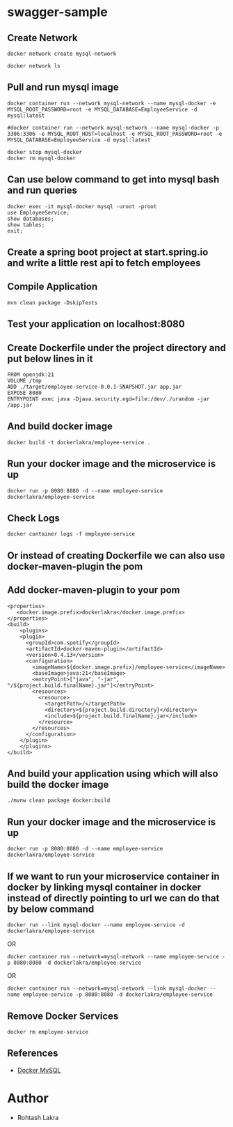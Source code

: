 # swagger-sample

## Create Network
```shell
docker network create mysql-network
```

```shell
docker network ls
```

## Pull and run mysql image
```
docker container run --network mysql-network --name mysql-docker -e MYSQL_ROOT_PASSWORD=root -e MYSQL_DATABASE=EmployeeService -d mysql:latest

#docker container run --network mysql-network --name mysql-docker -p 3306:3306 -e MYSQL_ROOT_HOST=localhost -e MYSQL_ROOT_PASSWORD=root -e MYSQL_DATABASE=EmployeeService -d mysql:latest
```

```shell
docker stop mysql-docker
docker rm mysql-docker
```

## Can use below command to get into mysql bash and run queries
```
docker exec -it mysql-docker mysql -uroot -proot
use EmployeeService;
show databases;
show tables;
exit;
```

## Create a spring boot project at start.spring.io and write a little rest api to fetch employees

## Compile Application
```shell
mvn clean package -DskipTests
```

## Test your application on localhost:8080

## Create Dockerfile under the project directory and put below lines in it
```
FROM openjdk:21
VOLUME /tmp
ADD ./target/employee-service-0.0.1-SNAPSHOT.jar app.jar
EXPOSE 8080
ENTRYPOINT exec java -Djava.security.egd=file:/dev/./urandom -jar /app.jar
```

## And build docker image
```
docker build -t dockerlakra/employee-service .
```

## Run your docker image and the microservice is up
```
docker run -p 8080:8080 -d --name employee-service dockerlakra/employee-service
```

## Check Logs
```shell
docker container logs -f employee-service
```

## Or instead of creating Dockerfile we can also use docker-maven-plugin the pom

## Add docker-maven-plugin to your pom
```
<properties>
   <docker.image.prefix>dockerlakra</docker.image.prefix>
</properties>
<build>
    <plugins>
    <plugin>
      <groupId>com.spotify</groupId>
      <artifactId>docker-maven-plugin</artifactId>
      <version>0.4.13</version>
      <configuration>
        <imageName>${docker.image.prefix}/employee-service</imageName>
        <baseImage>java:21</baseImage>
        <entryPoint>["java", "-jar", "/${project.build.finalName}.jar"]</entryPoint>
        <resources>
          <resource>
            <targetPath>/</targetPath>
            <directory>${project.build.directory}</directory>
            <include>${project.build.finalName}.jar</include>
          </resource>
        </resources>
      </configuration>
    </plugin>
    </plugins>
</build>
```

## And build your application using which will also build the docker image
```
./mvnw clean package docker:build
```

## Run your docker image and the microservice is up
```
docker run -p 8080:8080 -d --name employee-service dockerlakra/employee-service
```

## If we want to run your microservice container in docker by linking mysql container in docker instead of directly pointing to url we can do that by below command
```shell
docker run --link mysql-docker --name employee-service -d dockerlakra/employee-service
```

OR

```shell
docker container run --network=mysql-network --name employee-service -p 8080:8080 -d dockerlakra/employee-service
```

OR

```shell
docker container run --network=mysql-network --link mysql-docker --name employee-service -p 8080:8080 -d dockerlakra/employee-service
```

## Remove Docker Services
```shell
docker rm employee-service
```

## References
- [Docker MySQL](https://www.javainuse.com/devOps/docker/docker-mysql)

# Author
- Rohtash Lakra
